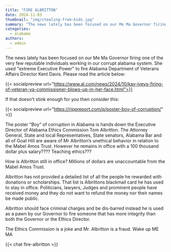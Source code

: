 ```yaml
---
title: "FIRE ALBRITTON"
date: 2024-11-03
thumbnail: "img/stealing-from-kids.jpg"
summary: "The news lately has been focused on our Me Ma Governor firing one of the very few reputable individuals working in our corrupt alabama system. She used 'extreme Executive Power' to fire Alabama Department of Veterans Affairs Director Kent Davis."
categories: 
  - alabama
authors: 
  - admin
---
```


The news lately has been focused on our Me Ma Governor firing one of the very few reputable individuals working in our corrupt alabama system. She used "extreme Executive Power" to fire Alabama Department of Veterans Affairs Director Kent Davis. Please read the article below:



{{< socialpreview url="https://www.al.com/news/2024/10/kay-iveys-firing-of-veteran-va-commissioner-blows-up-in-her-face.html">}}


If that doesn't stink enough for you then consider this:



{{< socialpreview url="https://rippreport.com/p/poster-boy-of-corruption/" >}}


The poster “Boy” of corruption in Alabama is hands down the Executive Director of Alabama Ethics Commission Tom Albritton. The Attorney General, State and local Representatives, State senators, Alabama Bar and all of Goat Hill are aware of Mr Albritton’s unethical behavior in relation to the Mabel Amos Trust. However he remains in office with a 100 thousand dollar plus salary???? Teaching ethics???


How is Albritton still in office? Millions of dollars are unaccountable from the Mabel Amos Trust.

Albritton has not provided a detailed list of all the people he rewarded with donations or scholarships. That list is Albrittons blackmail card he has used to stay in office. Politicians, lawyers, Judges and prominent people have received money and they do not want to refund the money nor their names be made public.


Albritton should face criminal charges and be dis-barred instead he is used as a pawn by our Governor to fire someone that has more integrity than both the Governor or the Ethics Director.




The Ethics Commission is a joke and Mr. Albritton is a fraud. Wake up ME MA



{{< chat fire-albritton >}}

